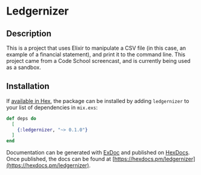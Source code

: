 # Ledgernizer

## Description
This is a project that uses Elixir to manipulate a CSV file (in this case, an example of a financial statement), and print it to the command line.  This project came from a Code School screencast, and is currently being used as a sandbox.   

## Installation

If [available in Hex](https://hex.pm/docs/publish), the package can be installed
by adding `ledgernizer` to your list of dependencies in `mix.exs`:

```elixir
def deps do
  [
    {:ledgernizer, "~> 0.1.0"}
  ]
end
```

Documentation can be generated with [ExDoc](https://github.com/elixir-lang/ex_doc)
and published on [HexDocs](https://hexdocs.pm). Once published, the docs can
be found at [https://hexdocs.pm/ledgernizer](https://hexdocs.pm/ledgernizer).
